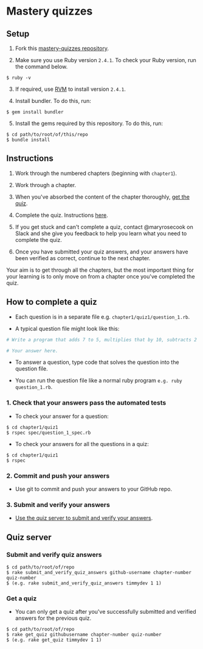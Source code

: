 # Mastery quizzes

## Setup

1. Fork this [mastery-quizzes repository](https://github.com/makersacademy/mastery-quizzes).

2. Make sure you use Ruby version `2.4.1`.  To check your Ruby version, run the command below.

```
$ ruby -v
```

3. If required, use [RVM](https://rvm.io/) to install version `2.4.1`.

4. Install bundler.  To do this, run:

```
$ gem install bundler
```

5. Install the gems required by this repository. To do this, run:

```
$ cd path/to/root/of/this/repo
$ bundle install
```

## Instructions

1. Work through the numbered chapters (beginning with `chapter1`).

2. Work through a chapter.

3. When you've absorbed the content of the chapter thoroughly, [get the quiz](#get-a-quiz).

4. Complete the quiz.  Instructions [here](#how-to-complete-a-quiz).

5. If you get stuck and can't complete a quiz, contact @maryrosecook on Slack and she give you feedback to help you learn what you need to complete the quiz.

6. Once you have submitted your quiz answers, and your answers have been verified as correct, continue to the next chapter.

Your aim is to get through all the chapters, but the most important thing for your learning is to only move on from a chapter once you've completed the quiz.

## How to complete a quiz

* Each question is in a separate file e.g. `chapter1/quiz1/question_1.rb`.

* A typical question file might look like this:

```ruby
# Write a program that adds 7 to 5, multiplies that by 10, subtracts 2 from all that, divides all that by 4, adds 1,000,000 to all that and `puts`es the result.

# Your answer here.
```

* To answer a question, type code that solves the question into the question file.

* You can run the question file like a normal ruby program `e.g. ruby question_1.rb`.

### 1. Check that your answers pass the automated tests

* To check your answer for a question:

```
$ cd chapter1/quiz1
$ rspec spec/question_1_spec.rb
```

* To check your answers for all the questions in a quiz:

```
$ cd chapter1/quiz1
$ rspec
```

### 2. Commit and push your answers

* Use git to commit and push your answers to your GitHub repo.

### 3. Submit and verify your answers

* [Use the quiz server to submit and verify your answers](#submit-and-verify-quiz-answers).

## Quiz server

### Submit and verify quiz answers

```
$ cd path/to/root/of/repo
$ rake submit_and_verify_quiz_answers github-username chapter-number quiz-number
$ (e.g. rake submit_and_verify_quiz_answers timmydev 1 1)
```

### Get a quiz

* You can only get a quiz after you've successfully submitted and verified answers for the previous quiz.

```
$ cd path/to/root/of/repo
$ rake get_quiz githubusername chapter-number quiz-number
$ (e.g. rake get_quiz timmydev 1 1)
```

